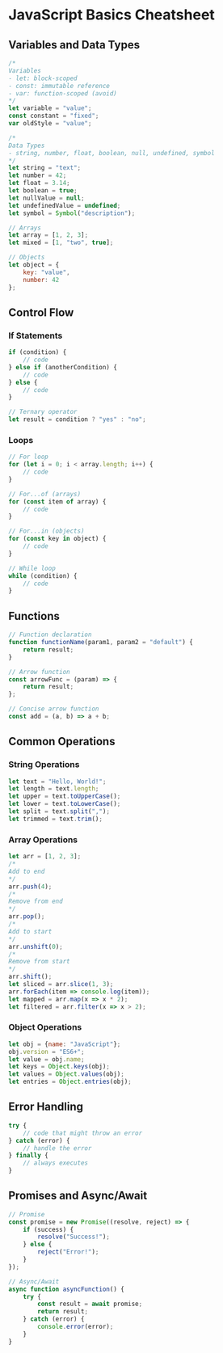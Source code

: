 # JavaScript Basics Cheatsheet

## Variables and Data Types

```javascript
/*
Variables
- let: block-scoped
- const: immutable reference
- var: function-scoped (avoid)
*/
let variable = "value";
const constant = "fixed";
var oldStyle = "value";

/*
Data Types
- string, number, float, boolean, null, undefined, symbol
*/
let string = "text";
let number = 42;
let float = 3.14;
let boolean = true;
let nullValue = null;
let undefinedValue = undefined;
let symbol = Symbol("description");

// Arrays
let array = [1, 2, 3];
let mixed = [1, "two", true];

// Objects
let object = {
    key: "value",
    number: 42
};
```

## Control Flow

### If Statements
```javascript
if (condition) {
    // code
} else if (anotherCondition) {
    // code
} else {
    // code
}

// Ternary operator
let result = condition ? "yes" : "no";
```

### Loops
```javascript
// For loop
for (let i = 0; i < array.length; i++) {
    // code
}

// For...of (arrays)
for (const item of array) {
    // code
}

// For...in (objects)
for (const key in object) {
    // code
}

// While loop
while (condition) {
    // code
}
```

## Functions

```javascript
// Function declaration
function functionName(param1, param2 = "default") {
    return result;
}

// Arrow function
const arrowFunc = (param) => {
    return result;
};

// Concise arrow function
const add = (a, b) => a + b;
```

## Common Operations

### String Operations
```javascript
let text = "Hello, World!";
let length = text.length;
let upper = text.toUpperCase();
let lower = text.toLowerCase();
let split = text.split(",");
let trimmed = text.trim();
```

### Array Operations
```javascript
let arr = [1, 2, 3];
/*
Add to end
*/
arr.push(4);
/*
Remove from end
*/
arr.pop();
/*
Add to start
*/
arr.unshift(0);
/*
Remove from start
*/
arr.shift();
let sliced = arr.slice(1, 3);
arr.forEach(item => console.log(item));
let mapped = arr.map(x => x * 2);
let filtered = arr.filter(x => x > 2);
```

### Object Operations
```javascript
let obj = {name: "JavaScript"};
obj.version = "ES6+";
let value = obj.name;
let keys = Object.keys(obj);
let values = Object.values(obj);
let entries = Object.entries(obj);
```

## Error Handling

```javascript
try {
    // code that might throw an error
} catch (error) {
    // handle the error
} finally {
    // always executes
}
```

## Promises and Async/Await

```javascript
// Promise
const promise = new Promise((resolve, reject) => {
    if (success) {
        resolve("Success!");
    } else {
        reject("Error!");
    }
});

// Async/Await
async function asyncFunction() {
    try {
        const result = await promise;
        return result;
    } catch (error) {
        console.error(error);
    }
}
```
